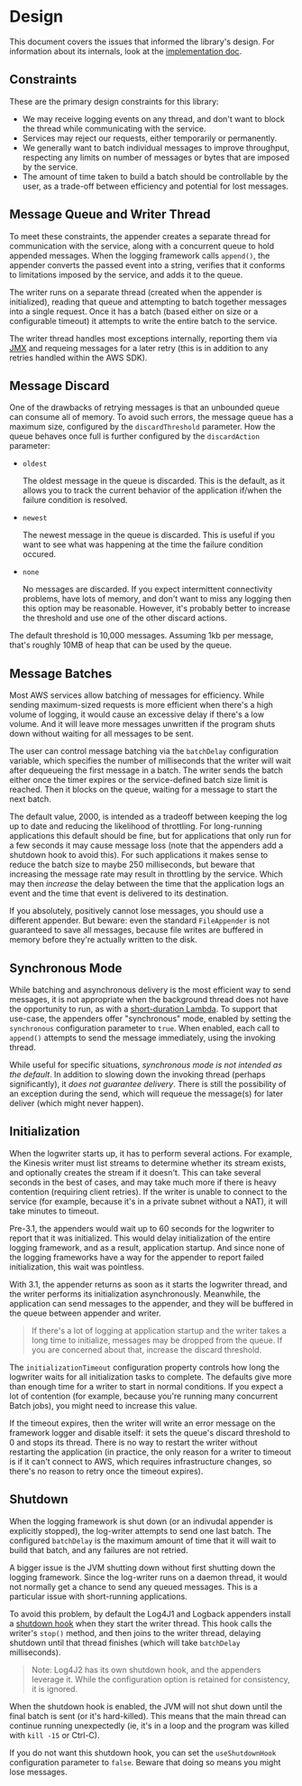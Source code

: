 # Design

This document covers the issues that informed the library's design. For information about its
internals, look at the [implementation doc](implementation.md).

## Constraints

These are the primary design constraints for this library:

* We may receive logging events on any thread, and don't want to block the thread while communicating
  with the service.
* Services may reject our requests, either temporarily or permanently.
* We generally want to batch individual messages to improve throughput, respecting any limits on
  number of messages or bytes that are imposed by the service.
* The amount of time taken to build a batch should be controllable by the user, as a trade-off
  between efficiency and potential for lost messages.


## Message Queue and Writer Thread

To meet these constraints, the appender creates a separate thread for communication with the service,
along with a concurrent queue to hold appended messages. When the logging framework calls `append()`,
the appender converts the passed event into a string, verifies that it conforms to limitations imposed
by the service, and adds it to the queue.

The writer runs on a separate thread (created when the appender is initialized), reading that queue
and attempting to batch together messages into a single request. Once it has a batch (based either
on size or a configurable timeout) it attempts to write the entire batch to the service.

The writer thread handles most exceptions internally, reporting them via [JMX](jmx.md) and requeing
messages for a later retry (this is in addition to any retries handled within the AWS SDK).


## Message Discard

One of the drawbacks of retrying messages is that an unbounded queue can consume all of memory.
To avoid such errors, the message queue has a maximum size, configured by the `discardThreshold`
parameter. How the queue behaves once full is further configured by the `discardAction` parameter:

* `oldest`

  The oldest message in the queue is discarded. This is the default, as it allows you to
  track the current behavior of the application if/when the failure condition is resolved.

* `newest`

  The newest message in the queue is discarded. This is useful if you want to see what
  was happening at the time the failure condition occured.

* `none`

  No messages are discarded. If you expect intermittent connectivity problems, have lots of
  memory, and don't want to miss any logging then this option may be reasonable. However, it's
  probably better to increase the threshold and use one of the other discard actions.

The default threshold is 10,000 messages. Assuming 1kb per message, that's roughly 10MB of heap
that can be used by the queue. 


## Message Batches

Most AWS services allow batching of messages for efficiency. While sending maximum-sized requests is
more efficient when there's a high volume of logging, it would cause an excessive delay if there's a
low volume. And it will leave more messages unwritten if the program shuts down without waiting for
all messages to be sent.

The user can control message batching via the `batchDelay` configuration variable, which specifies
the number of milliseconds that the writer will wait after dequeueing the first message in a batch.
The writer sends the batch either once the timer expires or the service-defined batch size limit is
reached. Then it blocks on the queue, waiting for a message to start the next batch.

The default value, 2000, is intended as a tradeoff between keeping the log up to date and reducing
the likelihood of throttling. For long-running applications this default should be fine, but for
applications that only run for a few seconds it may cause message loss (note that the appenders
add a shutdown hook to avoid this). For such applications it makes sense to reduce the batch size
to maybe 250 milliseconds, but beware that increasing the message rate may result in throttling
by the service. Which may then _increase_ the delay between the time that the application logs an
event and the time that event is delivered to its destination.

If you absolutely, positively cannot lose messages, you should use a different appender. But beware:
even the standard `FileAppender` is not guaranteed to save all messages, because file writes are
buffered in memory before they're actually written to the disk.


## Synchronous Mode

While batching and asynchronous delivery is the most efficient way to send messages, it is not
appropriate when the background thread does not have the opportunity to run, as with a [short-duration
Lambda](http://blog.kdgregory.com/2019/01/multi-threaded-programming-with-aws.html). To support that
use-case, the appenders offer "synchronous" mode, enabled by setting the `synchronous` configuration
parameter to `true`. When enabled, each call to `append()` attempts to send the message immediately,
using the invoking thread.

While useful for specific situations, _synchronous mode is not intended as the default_. In addition
to slowing down the invoking thread (perhaps significantly), it _does not guarantee delivery_. There
is still the possibility of an exception during the send, which will requeue the message(s) for later
deliver (which might never happen).


## Initialization

When the logwriter starts up, it has to perform several actions. For example, the Kinesis writer
must list streams to determine whether its stream exists, and optionally creates the stream if
it doesn't. This can take several seconds in the best of cases, and may take much more if there
is heavy contention (requiring client retries). If the writer is unable to connect to the service
(for example, because it's in a private subnet without a NAT), it will take minutes to timeout.

Pre-3.1, the appenders would wait up to 60 seconds for the logwriter to report that it was 
initialized. This would delay initialization of the entire logging framework, and as a result,
application startup. And since none of the logging frameworks have a way for the appender to report
failed initialization, this wait was pointless.

With 3.1, the appender returns as soon as it starts the logwriter thread, and the writer performs
its initialization asynchronously. Meanwhile, the application can send messages to the appender,
and they will be buffered in the queue between appender and writer.

> If there's a lot of logging at application startup and the writer takes a long time to
  initialize, messages may be dropped from the queue. If you are concerned about that,
  increase the discard threshold.

The `initializationTimeout` configuration property controls how long the logwriter waits for all
initialization tasks to complete. The defaults give more than enough time for a writer to start
in normal conditions. If you expect a lot of contention (for example, because you're running many
concurrent Batch jobs), you might need to increase this value.

If the timeout expires, then the writer will write an error message on the framework logger and
disable itself: it sets the queue's discard threshold to 0 and stops its thread. There is no way
to restart the writer without restarting the application (in practice, the only reason for a writer
to timeout is if it can't connect to AWS, which requires infrastructure changes, so there's no
reason to retry once the timeout expires).


## Shutdown

When the logging framework is shut down (or an indivudal appender is explicitly stopped), the
log-writer attempts to send one last batch. The configured `batchDelay` is the maximum amount
of time that it will wait to build that batch, and any failures are not retried.

A bigger issue is the JVM shutting down without first shutting down the logging framework. Since the
log-writer runs on a daemon thread, it would not normally get a chance to send any queued messages.
This is a particular issue with short-running applications.

To avoid this problem, by default the Log4J1 and Logback appenders install a
[shutdown hook](https://docs.oracle.com/javase/8/docs/api/java/lang/Runtime.html#addShutdownHook)
when they start the writer thread. This hook calls the writer's `stop()` method, and then
joins to the writer thread, delaying shutdown until that thread finishes (which will take
`batchDelay` milliseconds).

> Note: Log4J2 has its own shutdown hook, and the appenders leverage it. While the configuration
  option is retained for consistency, it is ignored.

When the shutdown hook is enabled, the JVM will not shut down until the final batch is sent (or it's
hard-killed). This means that the main thread can continue running unexpectedly (ie, it's in a loop
and the program was killed with `kill -15` or Ctrl-C).

If you do not want this shutdown hook, you can set the `useShutdownHook` configuration parameter
to `false`. Beware that doing so means you might lose messages.
